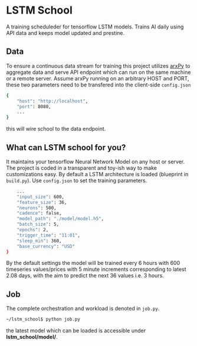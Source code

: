 # LSTM School
A training scheduleder for tensorflow LSTM models. Trains AI daily using API data and keeps model updated and prestine.

## Data
To ensure a continuous data stream for training this project utilizes [arxPy]("https://github.com/B0-B/arxPy-Crypto-Data-Miner") to aggregate data and serve API endpoint which can run on the same machine or a remote server.
Assume arxPy running on an arbitrary HOST and PORT, these two parameters need to be transfered into the client-side `config.json`
```bash
{
    "host": "http://localhost",
    "port": 8080,
    ...
}
```
this will wire school to the data endpoint.

## What can LSTM school for you?
It maintains your tensorflow Neural Network Model on any host or server. The project is coded in a transparent and toy-ish way to make customizations easy. By default a LSTM architecture is loaded (blueprint in `build.py`).
Use `config.json` to set the training parameters.
```bash
    ...
    "input_size": 600,
    "feature_size": 36,
    "neurons": 500,
    "cadence": false, 
    "model_path": "./model/model.h5",
    "batch_size": 5,
    "epochs": 2,
    "trigger_time": "11:01",
    "sleep_min": 360,
    "base_currency": "USD"
}
```
By the default settings the model will be trained every 6 hours with 600 timeseries values/prices with 5 minute increments corresponding to latest 2.08 days, with the aim to predict the next 36 values i.e. 3 hours.

## Job

The complete orchestration and workload is denoted in `job.py`.
```bash
~/lstm_school$ python job.py  
```
the latest model which can be loaded is accessible under <strong>lstm_school/model/</strong>.